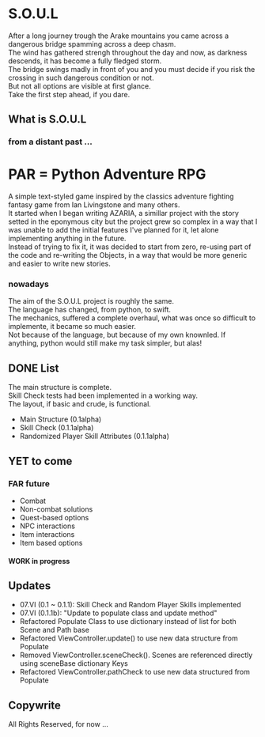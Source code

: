 # S.O.U.L

After a long journey trough the Arake mountains you came across a dangerous bridge spamming across a deep chasm.<br />
The wind has gathered strengh throughout the day and now, as darkness descends, it has become a fully fledged storm.<br />
The bridge swings madly in front of you and you must decide if you risk the crossing in such dangerous condition or not.<br />
But not all options are visible at first glance.<br />
Take the first step ahead, if you dare.


## What is S.O.U.L
### from a distant past ...

PAR = Python Adventure RPG
==========================

A simple text-styled game inspired by the classics adventure fighting fantasy game from Ian Livingstone and many others.<br />
It started when I began writing AZARIA, a simillar project with the story setted in the eponymous city but the project grew so complex in a way that I was unable to add the initial features I've planned for it, let alone implementing anything in the future.<br />
Instead of trying to fix it, it was decided to start from zero, re-using part of the code and re-writing the Objects, in a way that would be more generic and easier to write new stories.

### nowadays

The aim of the S.O.U.L project is roughly the same.<br />
The language has changed, from python, to swift.<br />
The mechanics, suffered a complete overhaul, what was once so difficult to implemente, it became so much easier.<br />
Not because of the language, but because of my own knownled. If anything, python would still make my task simpler, but alas!


## DONE List
The main structure is complete.<br />
Skill Check tests had been implemented in a working way.<br />
The layout, if basic and crude, is functional.<br />
- Main Structure (0.1alpha)
- Skill Check (0.1.1alpha)
- Randomized Player Skill Attributes (0.1.1alpha)

## YET to come 

### FAR future
- Combat
- Non-combat solutions
- Quest-based options
- NPC interactions
- Item interactions
- Item based options

#### WORK in progress


## Updates
- 07.VI (0.1 ~ 0.1.1): Skill Check and Random Player Skills implemented
- 07.VI (0.1.1b): "Update to populate class and update method"
 - Refactored Populate Class to use dictionary instead of list for both Scene and Path base
 - Refactored ViewController.update() to use new data structure from Populate
 - Removed ViewController.sceneCheck(). Scenes are referenced directly using sceneBase dictionary Keys
 - Refactored ViewController.pathCheck to use new data structured from Populate
 

## Copywrite
All Rights Reserved, for now ...
